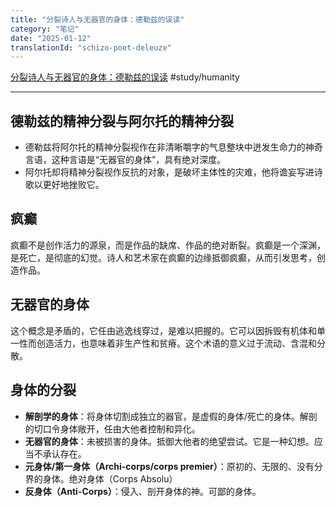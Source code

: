 ```yaml
---
title: "分裂诗人与无器官的身体：德勒兹的误读"
category: "笔记"
date: "2025-01-12"
translationId: "schizo-poet-deleuze"
---
```


[分裂诗人与无器官的身体：德勒兹的误读](https://mp.weixin.qq.com/s?__biz=MzA3OTg3Nzg5MQ==&mid=2650848181&idx=1&sn=ab2822f76af49618f882afbb512c8e60&chksm=8458d9d9b32f50cf0172243f1b075dcd5ae6b7efe2950bf6517bf607adc48aac48dd217f8eeb&mpshare=1&scene=1&srcid=1212LRESdhS5kUASh5p6dDYp&sharer_shareinfo=27fe11c193dad64a392514d82c6907c0&sharer_shareinfo_first=27fe11c193dad64a392514d82c6907c0) #study/humanity 

---

## 德勒兹的精神分裂与阿尔托的精神分裂

- 德勒兹将阿尔托的精神分裂视作在非清晰嚼字的气息整块中迸发生命力的神奇言语，这种言语是“无器官的身体”，具有绝对深度。
- 阿尔托却将精神分裂视作反抗的对象，是破坏主体性的灾难，他将谵妄写进诗歌以更好地挫败它。

## 疯癫

疯癫不是创作活力的源泉，而是作品的缺席、作品的绝对断裂。疯癫是一个深渊，是死亡，是彻底的幻觉。诗人和艺术家在疯癫的边缘抵御疯癫，从而引发思考，创造作品。

## 无器官的身体

这个概念是矛盾的，它任由逃逸线穿过，是难以把握的。它可以因拆毁有机体和单一性而创造活力，也意味着非生产性和贫瘠。这个术语的意义过于流动、含混和分散。

## 身体的分裂

- **解剖学的身体**：将身体切割成独立的器官，是虚假的身体/死亡的身体。解剖的切口令身体敞开，任由大他者控制和异化。
- **无器官的身体**：未被损害的身体。抵御大他者的绝望尝试。它是一种幻想。应当不承认存在。
- **元身体/第一身体（Archi-corps/corps premier）**：原初的、无限的、没有分界的身体。绝对身体（Corps Absolu）
- **反身体（Anti-Corps）**：侵入、剖开身体的神。可鄙的身体。

